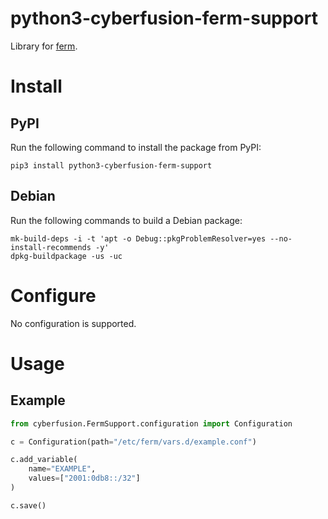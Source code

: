 # python3-cyberfusion-ferm-support

Library for [ferm](http://ferm.foo-projects.org/).

# Install

## PyPI

Run the following command to install the package from PyPI:

    pip3 install python3-cyberfusion-ferm-support

## Debian

Run the following commands to build a Debian package:

    mk-build-deps -i -t 'apt -o Debug::pkgProblemResolver=yes --no-install-recommends -y'
    dpkg-buildpackage -us -uc

# Configure

No configuration is supported.

# Usage

## Example

```python
from cyberfusion.FermSupport.configuration import Configuration

c = Configuration(path="/etc/ferm/vars.d/example.conf")

c.add_variable(
    name="EXAMPLE",
    values=["2001:0db8::/32"]
)

c.save()
```

